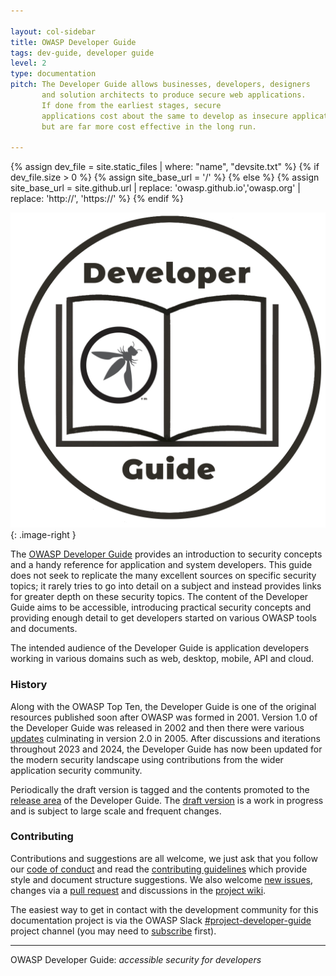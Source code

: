 ```yaml
---

layout: col-sidebar
title: OWASP Developer Guide
tags: dev-guide, developer guide
level: 2
type: documentation
pitch: The Developer Guide allows businesses, developers, designers
       and solution architects to produce secure web applications.
       If done from the earliest stages, secure
       applications cost about the same to develop as insecure applications,
       but are far more cost effective in the long run.

---
```

{% assign dev_file = site.static_files | where: "name", "devsite.txt" %}
{% if dev_file.size > 0 %}
{% assign site_base_url = '/' %}
{% else %}
{% assign site_base_url = site.github.url | replace: 'owasp.github.io','owasp.org' | replace: 'http://', 'https://' %}
{% endif %}

<style type="text/css">
.image-right {
  height: 180px;
  display: block;
  margin-left: auto;
  margin-right: auto;
  float: right;
}
</style>

![Developer Guide](assets/images/dg_logo.png "OWASP Developer Guide"){: .image-right }

The [OWASP Developer Guide](release) provides an introduction to security concepts
and a handy reference for application and system developers.
This guide does not seek to replicate the many excellent sources on specific security topics;
it rarely tries to go into detail on a subject and instead provides links for greater depth on these security topics.
The content of the Developer Guide aims to be accessible, introducing practical security concepts
and providing enough detail to get developers started on various OWASP tools and documents.

The intended audience of the Developer Guide is application developers working in various domains
such as web, desktop, mobile, API and cloud.

### History

Along with the OWASP Top Ten, the Developer Guide is one of the original resources
published soon after OWASP was formed in 2001.
Version 1.0 of the Developer Guide was released in 2002
and then there were various [updates][versions] culminating in version 2.0 in 2005.
After discussions and iterations throughout 2023 and 2024, the Developer Guide has now been updated
for the modern security landscape using contributions from the wider application security community.

Periodically the draft version is tagged and the contents promoted to the [release area](release) of the Developer Guide.
The [draft version](draft) is a work in progress and is subject to large scale and frequent changes.

### Contributing

Contributions and suggestions are all welcome, we just ask that you follow our [code of conduct][conduct]
and read the [contributing guidelines][contribution] which provide style and document structure suggestions.
We also welcome [new issues][issues], changes via a [pull request][request]
and discussions in the [project wiki][wiki].

The easiest way to get in contact with the development community for this documentation project
is via the OWASP Slack [#project-developer-guide][project] project channel (you may need to [subscribe][slack] first).

----

OWASP Developer Guide: _accessible security for developers_

[conduct]: code_of_conduct.md
[contribution]: contributing.md
[issues]: https://github.com/OWASP/www-project-developer-guide/issues/new/choose
[project]: https://owasp.slack.com/messages/C04QN6CMNAC
[slack]: https://owasp.org/slack/invite
[request]: https://github.com/OWASP/www-project-developer-guide/pulls
[versions]: https://github.com/OWASP/DevGuide/wiki#old-versions
[wiki]: https://github.com/OWASP/www-project-developer-guide/wiki
